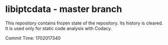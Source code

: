 # libiptcdata - master branch

This repository contains frozen state of the repository.
Its history is cleared. It is used only for static code
analysis with Codacy.

Commit Time: 1702017340